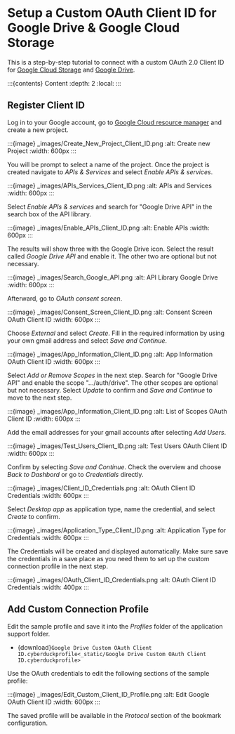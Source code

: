 Setup a Custom OAuth Client ID for Google Drive & Google Cloud Storage
===

This is a step-by-step tutorial to connect with a custom OAuth 2.0 Client ID for [Google Cloud Storage](../protocols/googlecloudstorage.md) and [Google Drive](../protocols/googledrive.md).

:::{contents} Content
:depth: 2
:local:
:::

## Register Client ID

Log in to your Google account, go to [Google Cloud resource manager](https://console.cloud.google.com/cloud-resource-manager) and create a new project.

:::{image} _images/Create_New_Project_Client_ID.png
:alt: Create new Project
:width: 600px
:::

You will be prompt to select a name of the project. Once the project is created navigate to _APIs &  Services_ and select _Enable APIs & services_.

:::{image} _images/APIs_Services_Client_ID.png
:alt: APIs and Services
:width: 600px
:::

Select _Enable APIs & services_ and search for "Google Drive API" in the search box of the API library.

:::{image} _images/Enable_APIs_Client_ID.png
:alt: Enable APIs
:width: 600px
:::

The results will show three with the Google Drive icon. Select the result called _Google Drive API_ and enable it. The other two are optional but not necessary.

:::{image} _images/Search_Google_API.png
:alt: API Library Google Drive
:width: 600px
:::

Afterward, go to _OAuth consent screen_.

:::{image} _images/Consent_Screen_Client_ID.png
:alt: Consent Screen OAuth Client ID
:width: 600px
:::

Choose _External_ and select _Create_. Fill in the required information by using your own gmail address and select _Save and Continue_.

:::{image} _images/App_Information_Client_ID.png
:alt: App Information OAuth Client ID
:width: 600px
:::

Select _Add or Remove Scopes_ in the next step. Search for "Google Drive API" and enable the scope ".../auth/drive". The other scopes are optional but not necessary. Select _Update_ to confirm and _Save and Continue_ to move to the next step.

:::{image} _images/App_Information_Client_ID.png
:alt: List of Scopes OAuth Client ID
:width: 600px
:::

Add the email addresses for your gmail accounts after selecting _Add Users_.

:::{image} _images/Test_Users_Client_ID.png
:alt: Test Users OAuth Client ID
:width: 600px
:::

Confirm by selecting _Save and Continue_. Check the overview and choose _Back to Dashbord_ or go to _Credentials_ directly.

:::{image} _images/Client_ID_Credentials.png
:alt: OAuth Client ID Credentials
:width: 600px
:::

Select _Desktop app_ as application type, name the credential, and select _Create_ to confirm.

:::{image} _images/Application_Type_Client_ID.png
:alt: Application Type for Credentials
:width: 600px
:::

The Credentials will be created and displayed automatically. Make sure save the credentials in a save place as you need them to set up the custom connection profile in the next step.

:::{image} _images/OAuth_Client_ID_Credentials.png
:alt: OAuth Client ID Credentials
:width: 400px
:::

## Add Custom Connection Profile

Edit the sample profile and save it into the _Profiles_ folder of the application support folder.

- {download}`Google Drive Custom OAuth Client ID.cyberduckprofile<_static/Google Drive Custom OAuth Client ID.cyberduckprofile>`

Use the OAuth credentials to edit the following sections of the sample profile:

:::{image} _images/Edit_Custom_Client_ID_Profile.png
:alt: Edit Google OAuth Client ID
:width: 600px
:::

The saved profile will be available in the _Protocol_ section of the bookmark configuration. 